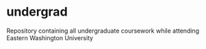 # undergrad
Repository containing all undergraduate coursework while attending Eastern Washington University 
